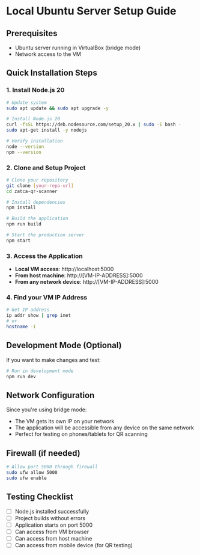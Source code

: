 # Local Ubuntu Server Setup Guide

## Prerequisites
- Ubuntu server running in VirtualBox (bridge mode)
- Network access to the VM

## Quick Installation Steps

### 1. Install Node.js 20
```bash
# Update system
sudo apt update && sudo apt upgrade -y

# Install Node.js 20
curl -fsSL https://deb.nodesource.com/setup_20.x | sudo -E bash -
sudo apt-get install -y nodejs

# Verify installation
node --version
npm --version
```

### 2. Clone and Setup Project
```bash
# Clone your repository
git clone [your-repo-url]
cd zatca-qr-scanner

# Install dependencies
npm install

# Build the application
npm run build

# Start the production server
npm start
```

### 3. Access the Application
- **Local VM access**: http://localhost:5000
- **From host machine**: http://[VM-IP-ADDRESS]:5000
- **From any network device**: http://[VM-IP-ADDRESS]:5000

### 4. Find your VM IP Address
```bash
# Get IP address
ip addr show | grep inet
# or
hostname -I
```

## Development Mode (Optional)
If you want to make changes and test:
```bash
# Run in development mode
npm run dev
```

## Network Configuration
Since you're using bridge mode:
- The VM gets its own IP on your network
- The application will be accessible from any device on the same network
- Perfect for testing on phones/tablets for QR scanning

## Firewall (if needed)
```bash
# Allow port 5000 through firewall
sudo ufw allow 5000
sudo ufw enable
```

## Testing Checklist
- [ ] Node.js installed successfully
- [ ] Project builds without errors
- [ ] Application starts on port 5000
- [ ] Can access from VM browser
- [ ] Can access from host machine
- [ ] Can access from mobile device (for QR testing)